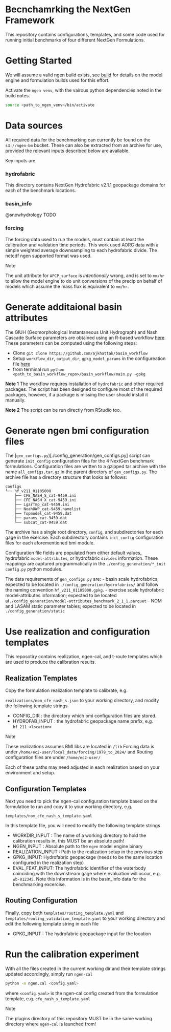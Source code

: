 # Becnchamrking the NextGen Framework

This repository contains configurations, templates, and some code used for running initial benchmarks of four different NextGen Formulations.

# Getting Started

We will assume a valid ngen build exists, see [build](build.md) for details on the model engine and formulation builds used for this effort.

Activate the `ngen venv`, with the vairous python dependencies noted in the build notes.

```sh
source <path_to_ngen_venv>/bin/activate
```

# Data sources
All required data for the benchmarking can currently be found on the `s3://ngen-bm` bucket.  These can also be extracted from an archive for use, provided the relevant inputs described below are available.

Key inputs are
### hydrofabric
This directory contains NextGen Hydrofabric v2.1.1 geopackage domains for each of the benchmark locations.

### basin_info
@snowhydrology TODO

### forcing

The forcing data used to run the models, must contain at least the calibration and validation time periods.  This work used AORC data with a simple weighted average downsampling to each hydrofabric divide.  The netcdf ngen supported format was used.

>[!NOTE]
> The unit attribute for `APCP_surface` is *intentionally* wrong, and is set to `mm/hr` to allow the model engine to do unit conversions of the precip on behalf of models which assume the mass flux is equivalent to `mm/hr`.

# Generate additaional basin attributes
The GIUH (Geomorphological Instantaneous Unit Hydrograph) and Nash Cascade Surface parameters are obtained using an R-based workflow [here](https://github.com/ajkhattak/basin_workflow/basin_workflow). These parameters can be computed using the following steps:
  - Clone `git clone https://github.com/ajkhattak/basin_workflow`
  - Setup `workflow_dir`, `output_dir`, `gpkg_model_params` in the configureation file [here](https://github.com/ajkhattak/basin_workflow/blob/master/basin_workflow/configs/config_workflow.yaml)
  - from terminal run `python <path_to_basin_workflow_repo>/basin_workflow/main.py -gpkg`

**Note 1** The workflow requires installation of `hydrofabric` and other required packages. The script has been designed to configure most of the required packages, however, if a package is missing the user should install it manually.

**Note 2** The script can be run directly from RStudio too.

# Generate ngen bmi configuration files

The [`gen_configs.py`)[./config_generation/gen_configs.py] script can generate `init_config` configuration files for the 4 NextGen benchmark formulations.
Configuration files are written to a gzipped tar archive with the name `all_configs.tar.gz` in the parent directory of `gen_configs.py`.
The archive file has a directory structure that looks as follows:

```
configs
└── hf_v211_01105000
    ├── CFE_NASH_S_cat-9459.ini
    ├── CFE_NASH_X_cat-9459.ini
    ├── LgarTmp_cat-9459.ini
    ├── NoahOWP_cat-9459.namelist
    ├── Topmodel_cat-9459.dat
    ├── params_cat-9459.dat
    └── subcat_cat-9459.dat
```

The archive has a single root directory, `config`, and subdirectories for each gage in the exercise.
Each subdirectory contains `init_config` configuration files for each aforementioned bmi module.

Configuration file fields are populated from either default values, hydrofabric `model-attributes`, or hydrofabric `divides` information.
These mappings are captured programmatically in the `./config_generation/*_init config.py` python modules.

The data requirements of `gen_configs.py` are:
    - basin scale hydrofabrics; expected to be located in `./config_generation/hydrofabrics/` and follow the naming convention `hf_v211_01105000.gpkg`.
    - exercise scale hydrofabric model-attributes information; expected to be located at`./config_generation/model-attributes_benchmark_2_1_1.parquet`
    - NOM and LASAM static parameter tables; expected to be located in `./config_generation/static`

# Use realization and configuration templates

This reposotiry contains realization, ngen-cal, and t-route templates which are used to produce the calibration results.

## Realization Templates
Copy the formulation realization template to calibrate, e.g.

`realizations/nom_cfe_nash_s.json` to your working directory, and modify the following template strings

- CONFIG_DIR : the directory which bmi configuration files are stored.
- HYDROFAB_INPUT : the hydrofabric geopackage name prefix, e.g. `hf_211_<location>`

>[!NOTE] 
>These realizations assumes
> BMI libs are located in `/lib`
> Forcing data is under `/home/ec2-user/local_data/forcing/1979_to_2024/`
> and
> Routing configuration files are under `/home/ec2-user/`

Each of these paths may need adjusted in each realization based on your environment and setup.

## Configuration Templates

Next you need to pick the ngen-cal configuration template based on the formulation to run and copy it to your working directory, e.g.

`templates/nom_cfe_nash_s_template.yaml`

In this template file, you will need to modify the following template strings

- WORKDIR_INPUT : The name of a working directory to hold the calibration results in, this MUST be an absolute path!
- NGEN_INPUT : Absolute path to the `ngen` model engine binary
- REALIZATION_INPUT : Path to the realization setup in the previous step
- GPKG_INPUT: Hydrofabric geopackage (needs to be the same location configured in the realization step)
- EVAL_FEAT_INPUT: The hydrofabric identifier of the waterbody coinciding with the downstream gage where evaluation will occur, e.g. `wb-012345`.  Note this information is in the basin_info data for the benchmarking excercise.

## Routing Configuration

Finally, copy both `templates/routing_template.yaml` and `templates/routing_validation_template.yaml` to your working directory and edit the following template string in each file

- GPKG_INPUT : The hydrofabric geopackage input for the location

# Run the calibration experiment

With all the files created in the current working dir and their template strings updated accordingly, simply run `ngen-cal`

```sh
python -m ngen.cal <config.yaml>
```
where `<config.yaml>` is the ngen-cal config created from the formulation template, e.g. `cfe_nash_s_template.yaml`

>[!NOTE]
> The plugins directory of this repository MUST be in the same working directory where `ngen-cal` is launched from!
